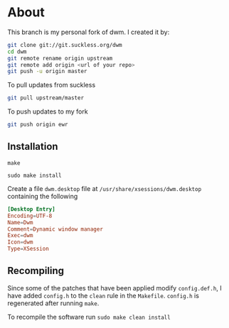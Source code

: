 # About

This branch is my personal fork of dwm. I created it by:

```sh
git clone git://git.suckless.org/dwm
cd dwm
git remote rename origin upstream
git remote add origin <url of your repo>
git push -u origin master
```

To pull updates from suckless

```sh
git pull upstream/master
```

To push updates to my fork

```sh
git push origin ewr
```

## Installation

`make`

`sudo make install`

Create a file `dwm.desktop` file at `/usr/share/xsessions/dwm.desktop`
containing the following

```conf
[Desktop Entry]
Encoding=UTF-8
Name=Dwm
Comment=Dynamic window manager
Exec=dwm
Icon=dwm
Type=XSession
```

## Recompiling

Since some of the patches that have been applied modify `config.def.h`, I have
added `config.h` to the `clean` rule in the `Makefile`. `config.h` is
regenerated after running `make`.

To recompile the software run `sudo make clean install`
